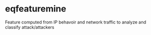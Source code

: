 # eqfeaturemine
Feature computed from IP behavoir and network traffic to analyze and classify attack/attackers
